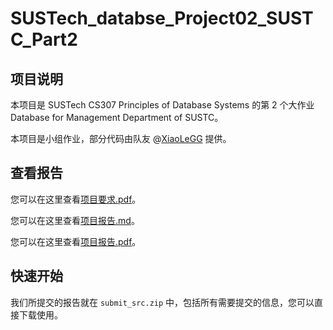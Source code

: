 # SUSTech_databse_Project02_SUSTC_Part2
## 项目说明

本项目是 SUSTech CS307 Principles of Database Systems 的第 2 个大作业 Database for Management Department of SUSTC。

本项目是小组作业，部分代码由队友 @[XiaoLeGG](https://github.com/XiaoLeGG) 提供。

## 查看报告

您可以在这里查看[项目要求.pdf](https://github.com/Maystern/SUSTech_CS307_Databse_SUSTC/blob/main/Project01_SUSTC_Part1/doc/CS307-2022Fall_Project1.pdf)。

您可以在这里查看[项目报告.md](https://github.com/Maystern/SUSTech_CS307_Databse_SUSTC/blob/main/Project01_SUSTC_Part1/doc/SUSTech_DataBase_Project01_SUSTC.md)。

您可以在这里查看[项目报告.pdf](https://github.com/Maystern/SUSTech_CS307_Databse_SUSTC/blob/main/Project01_SUSTC_Part1/doc/SUSTech_DataBase_Project01_SUSTC.pdf)。

## 快速开始

我们所提交的报告就在 `submit_src.zip` 中，包括所有需要提交的信息，您可以直接下载使用。

